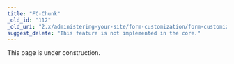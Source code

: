 ```yaml
---
title: "FC-Chunk"
_old_id: "112"
_old_uri: "2.x/administering-your-site/form-customization/form-customization-pages/fc-chunk"
suggest_delete: "This feature is not implemented in the core."
---
```


This page is under construction.

